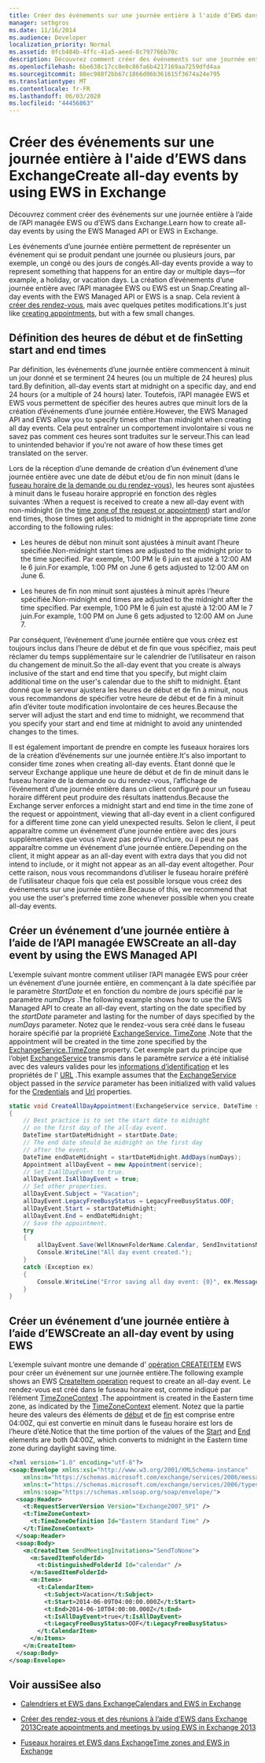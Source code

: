 ```yaml
---
title: Créer des événements sur une journée entière à l'aide d’EWS dans Exchange
manager: sethgros
ms.date: 11/16/2014
ms.audience: Developer
localization_priority: Normal
ms.assetid: 0fcb484b-4ffc-41a5-aeed-8c797766b70c
description: Découvrez comment créer des événements sur une journée entière à l’aide de l’API managée EWS ou d’EWS dans Exchange.
ms.openlocfilehash: 6be638c17cc0e0c86fa6b4217169aa7259dfd4aa
ms.sourcegitcommit: 88ec988f2bb67c1866d06b361615f3674a24e795
ms.translationtype: MT
ms.contentlocale: fr-FR
ms.lasthandoff: 06/03/2020
ms.locfileid: "44456863"
---
```

# <a name="create-all-day-events-by-using-ews-in-exchange"></a><span data-ttu-id="7922c-103">Créer des événements sur une journée entière à l'aide d’EWS dans Exchange</span><span class="sxs-lookup"><span data-stu-id="7922c-103">Create all-day events by using EWS in Exchange</span></span>

<span data-ttu-id="7922c-104">Découvrez comment créer des événements sur une journée entière à l’aide de l’API managée EWS ou d’EWS dans Exchange.</span><span class="sxs-lookup"><span data-stu-id="7922c-104">Learn how to create all-day events by using the EWS Managed API or EWS in Exchange.</span></span>
  
<span data-ttu-id="7922c-105">Les événements d’une journée entière permettent de représenter un événement qui se produit pendant une journée ou plusieurs jours, par exemple, un congé ou des jours de congés.</span><span class="sxs-lookup"><span data-stu-id="7922c-105">All-day events provide a way to represent something that happens for an entire day or multiple days—for example, a holiday, or vacation days.</span></span> <span data-ttu-id="7922c-106">La création d’événements d’une journée entière avec l’API managée EWS ou EWS est un Snap.</span><span class="sxs-lookup"><span data-stu-id="7922c-106">Creating all-day events with the EWS Managed API or EWS is a snap.</span></span> <span data-ttu-id="7922c-107">Cela revient à [créer des rendez-vous](how-to-create-appointments-and-meetings-by-using-ews-in-exchange-2013.md), mais avec quelques petites modifications.</span><span class="sxs-lookup"><span data-stu-id="7922c-107">It's just like [creating appointments](how-to-create-appointments-and-meetings-by-using-ews-in-exchange-2013.md), but with a few small changes.</span></span>
  
## <a name="setting-start-and-end-times"></a><span data-ttu-id="7922c-108">Définition des heures de début et de fin</span><span class="sxs-lookup"><span data-stu-id="7922c-108">Setting start and end times</span></span>

<span data-ttu-id="7922c-109">Par définition, les événements d’une journée entière commencent à minuit un jour donné et se terminent 24 heures (ou un multiple de 24 heures) plus tard.</span><span class="sxs-lookup"><span data-stu-id="7922c-109">By definition, all-day events start at midnight on a specific day, and end 24 hours (or a multiple of 24 hours) later.</span></span> <span data-ttu-id="7922c-110">Toutefois, l’API managée EWS et EWS vous permettent de spécifier des heures autres que minuit lors de la création d’événements d’une journée entière.</span><span class="sxs-lookup"><span data-stu-id="7922c-110">However, the EWS Managed API and EWS allow you to specify times other than midnight when creating all day events.</span></span> <span data-ttu-id="7922c-111">Cela peut entraîner un comportement involontaire si vous ne savez pas comment ces heures sont traduites sur le serveur.</span><span class="sxs-lookup"><span data-stu-id="7922c-111">This can lead to unintended behavior if you're not aware of how these times get translated on the server.</span></span>
  
<span data-ttu-id="7922c-112">Lors de la réception d’une demande de création d’un événement d’une journée entière avec une date de début et/ou de fin non minuit (dans le [fuseau horaire de la demande ou du rendez-vous](time-zones-and-ews-in-exchange.md)), les heures sont ajustées à minuit dans le fuseau horaire approprié en fonction des règles suivantes :</span><span class="sxs-lookup"><span data-stu-id="7922c-112">When a request is received to create a new all-day event with non-midnight (in the [time zone of the request or appointment](time-zones-and-ews-in-exchange.md)) start and/or end times, those times get adjusted to midnight in the appropriate time zone according to the following rules:</span></span>
  
- <span data-ttu-id="7922c-113">Les heures de début non minuit sont ajustées à minuit avant l’heure spécifiée.</span><span class="sxs-lookup"><span data-stu-id="7922c-113">Non-midnight start times are adjusted to the midnight prior to the time specified.</span></span> <span data-ttu-id="7922c-114">Par exemple, 1:00 PM le 6 juin est ajusté à 12:00 AM le 6 juin.</span><span class="sxs-lookup"><span data-stu-id="7922c-114">For example, 1:00 PM on June 6 gets adjusted to 12:00 AM on June 6.</span></span>
    
- <span data-ttu-id="7922c-115">Les heures de fin non minuit sont ajustées à minuit après l’heure spécifiée.</span><span class="sxs-lookup"><span data-stu-id="7922c-115">Non-midnight end times are adjusted to the midnight after the time specified.</span></span> <span data-ttu-id="7922c-116">Par exemple, 1:00 PM le 6 juin est ajusté à 12:00 AM le 7 juin.</span><span class="sxs-lookup"><span data-stu-id="7922c-116">For example, 1:00 PM on June 6 gets adjusted to 12:00 AM on June 7.</span></span>
    
<span data-ttu-id="7922c-117">Par conséquent, l’événement d’une journée entière que vous créez est toujours inclus dans l’heure de début et de fin que vous spécifiez, mais peut réclamer du temps supplémentaire sur le calendrier de l’utilisateur en raison du changement de minuit.</span><span class="sxs-lookup"><span data-stu-id="7922c-117">So the all-day event that you create is always inclusive of the start and end time that you specify, but might claim additional time on the user's calendar due to the shift to midnight.</span></span> <span data-ttu-id="7922c-118">Étant donné que le serveur ajustera les heures de début et de fin à minuit, nous vous recommandons de spécifier votre heure de début et de fin à minuit afin d’éviter toute modification involontaire de ces heures.</span><span class="sxs-lookup"><span data-stu-id="7922c-118">Because the server will adjust the start and end time to midnight, we recommend that you specify your start and end time at midnight to avoid any unintended changes to the times.</span></span>
  
<span data-ttu-id="7922c-119">Il est également important de prendre en compte les fuseaux horaires lors de la création d’événements sur une journée entière.</span><span class="sxs-lookup"><span data-stu-id="7922c-119">It's also important to consider time zones when creating all-day events.</span></span> <span data-ttu-id="7922c-120">Étant donné que le serveur Exchange applique une heure de début et de fin de minuit dans le fuseau horaire de la demande ou du rendez-vous, l’affichage de l’événement d’une journée entière dans un client configuré pour un fuseau horaire différent peut produire des résultats inattendus.</span><span class="sxs-lookup"><span data-stu-id="7922c-120">Because the Exchange server enforces a midnight start and end time in the time zone of the request or appointment, viewing that all-day event in a client configured for a different time zone can yield unexpected results.</span></span> <span data-ttu-id="7922c-121">Selon le client, il peut apparaître comme un événement d’une journée entière avec des jours supplémentaires que vous n’avez pas prévu d’inclure, ou il peut ne pas apparaître comme un événement d’une journée entière.</span><span class="sxs-lookup"><span data-stu-id="7922c-121">Depending on the client, it might appear as an all-day event with extra days that you did not intend to include, or it might not appear as an all-day event altogether.</span></span> <span data-ttu-id="7922c-122">Pour cette raison, nous vous recommandons d’utiliser le fuseau horaire préféré de l’utilisateur chaque fois que cela est possible lorsque vous créez des événements sur une journée entière.</span><span class="sxs-lookup"><span data-stu-id="7922c-122">Because of this, we recommend that you use the user's preferred time zone whenever possible when you create all-day events.</span></span>
  
## <a name="create-an-all-day-event-by-using-the-ews-managed-api"></a><span data-ttu-id="7922c-123">Créer un événement d’une journée entière à l’aide de l’API managée EWS</span><span class="sxs-lookup"><span data-stu-id="7922c-123">Create an all-day event by using the EWS Managed API</span></span>

<span data-ttu-id="7922c-124">L’exemple suivant montre comment utiliser l’API managée EWS pour créer un événement d’une journée entière, en commençant à la date spécifiée par le paramètre _StartDate_ et en fonction du nombre de jours spécifié par le paramètre _numDays_ .</span><span class="sxs-lookup"><span data-stu-id="7922c-124">The following example shows how to use the EWS Managed API to create an all-day event, starting on the date specified by the  _startDate_ parameter and lasting for the number of days specified by the  _numDays_ parameter.</span></span> <span data-ttu-id="7922c-125">Notez que le rendez-vous sera créé dans le fuseau horaire spécifié par la propriété [ExchangeService. TimeZone](https://msdn.microsoft.com/library/microsoft.exchange.webservices.data.exchangeservice.timezone%28v=exchg.80%29.aspx) .</span><span class="sxs-lookup"><span data-stu-id="7922c-125">Note that the appointment will be created in the time zone specified by the [ExchangeService.TimeZone](https://msdn.microsoft.com/library/microsoft.exchange.webservices.data.exchangeservice.timezone%28v=exchg.80%29.aspx) property.</span></span> <span data-ttu-id="7922c-126">Cet exemple part du principe que l’objet [ExchangeService](https://msdn.microsoft.com/library/microsoft.exchange.webservices.data.exchangeservice%28v=exchg.80%29.aspx) transmis dans le paramètre _service_ a été initialisé avec des valeurs valides pour les [informations d’identification](https://msdn.microsoft.com/library/microsoft.exchange.webservices.data.exchangeservicebase.credentials%28v=exchg.80%29.aspx) et les propriétés de l' [URL](https://msdn.microsoft.com/library/microsoft.exchange.webservices.data.exchangeservice.url%28v=exchg.80%29.aspx) .</span><span class="sxs-lookup"><span data-stu-id="7922c-126">This example assumes that the [ExchangeService](https://msdn.microsoft.com/library/microsoft.exchange.webservices.data.exchangeservice%28v=exchg.80%29.aspx) object passed in the  _service_ parameter has been initialized with valid values for the [Credentials](https://msdn.microsoft.com/library/microsoft.exchange.webservices.data.exchangeservicebase.credentials%28v=exchg.80%29.aspx) and [Url](https://msdn.microsoft.com/library/microsoft.exchange.webservices.data.exchangeservice.url%28v=exchg.80%29.aspx) properties.</span></span> 
  
```cs
static void CreateAllDayAppointment(ExchangeService service, DateTime startDate, int numDays)
{
    // Best practice is to set the start date to midnight
    // on the first day of the all-day event.
    DateTime startDateMidnight = startDate.Date;
    // The end date should be midnight on the first day
    // after the event.
    DateTime endDateMidnight = startDateMidnight.AddDays(numDays);
    Appointment allDayEvent = new Appointment(service);
    // Set IsAllDayEvent to true.
    allDayEvent.IsAllDayEvent = true;
    // Set other properties.
    allDayEvent.Subject = "Vacation";
    allDayEvent.LegacyFreeBusyStatus = LegacyFreeBusyStatus.OOF;
    allDayEvent.Start = startDateMidnight;
    allDayEvent.End = endDateMidnight;
    // Save the appointment.
    try
    {
        allDayEvent.Save(WellKnownFolderName.Calendar, SendInvitationsMode.SendToNone);
        Console.WriteLine("All day event created.");
    }
    catch (Exception ex)
    {
        Console.WriteLine("Error saving all day event: {0}", ex.Message);
    }
}
```

## <a name="create-an-all-day-event-by-using-ews"></a><span data-ttu-id="7922c-127">Créer un événement d’une journée entière à l’aide d’EWS</span><span class="sxs-lookup"><span data-stu-id="7922c-127">Create an all-day event by using EWS</span></span>

<span data-ttu-id="7922c-128">L’exemple suivant montre une demande d' [opération CREATEITEM](https://msdn.microsoft.com/library/78a52120-f1d0-4ed7-8748-436e554f75b6%28Office.15%29.aspx) EWS pour créer un événement sur une journée entière.</span><span class="sxs-lookup"><span data-stu-id="7922c-128">The following example shows an EWS [CreateItem operation](https://msdn.microsoft.com/library/78a52120-f1d0-4ed7-8748-436e554f75b6%28Office.15%29.aspx) request to create an all-day event.</span></span> <span data-ttu-id="7922c-129">Le rendez-vous est créé dans le fuseau horaire est, comme indiqué par l’élément [TimeZoneContext](https://msdn.microsoft.com/library/573c462b-aa1d-4ba0-8852-e3f48b26873b%28Office.15%29.aspx) .</span><span class="sxs-lookup"><span data-stu-id="7922c-129">The appointment is created in the Eastern time zone, as indicated by the [TimeZoneContext](https://msdn.microsoft.com/library/573c462b-aa1d-4ba0-8852-e3f48b26873b%28Office.15%29.aspx) element.</span></span> <span data-ttu-id="7922c-130">Notez que la partie heure des valeurs des éléments de [début](https://msdn.microsoft.com/library/7cfe9979-c893-4f9b-b3a1-8f9e17515a4b%28Office.15%29.aspx) et de [fin](https://msdn.microsoft.com/library/72329821-32ff-495d-b6e5-fdc011003c2e%28Office.15%29.aspx) est comprise entre 04:00Z, qui est convertie en minuit dans le fuseau horaire est lors de l’heure d’été.</span><span class="sxs-lookup"><span data-stu-id="7922c-130">Notice that the time portion of the values of the [Start](https://msdn.microsoft.com/library/7cfe9979-c893-4f9b-b3a1-8f9e17515a4b%28Office.15%29.aspx) and [End](https://msdn.microsoft.com/library/72329821-32ff-495d-b6e5-fdc011003c2e%28Office.15%29.aspx) elements are both 04:00Z, which converts to midnight in the Eastern time zone during daylight saving time.</span></span> 
  
```XML
<?xml version="1.0" encoding="utf-8"?>
<soap:Envelope xmlns:xsi="http://www.w3.org/2001/XMLSchema-instance" 
    xmlns:m="https://schemas.microsoft.com/exchange/services/2006/messages" 
    xmlns:t="https://schemas.microsoft.com/exchange/services/2006/types" 
    xmlns:soap="https://schemas.xmlsoap.org/soap/envelope/">
  <soap:Header>
    <t:RequestServerVersion Version="Exchange2007_SP1" />
    <t:TimeZoneContext>
      <t:TimeZoneDefinition Id="Eastern Standard Time" />
    </t:TimeZoneContext>
  </soap:Header>
  <soap:Body>
    <m:CreateItem SendMeetingInvitations="SendToNone">
      <m:SavedItemFolderId>
        <t:DistinguishedFolderId Id="calendar" />
      </m:SavedItemFolderId>
      <m:Items>
        <t:CalendarItem>
          <t:Subject>Vacation</t:Subject>
          <t:Start>2014-06-09T04:00:00.000Z</t:Start>
          <t:End>2014-06-10T04:00:00.000Z</t:End>
          <t:IsAllDayEvent>true</t:IsAllDayEvent>
          <t:LegacyFreeBusyStatus>OOF</t:LegacyFreeBusyStatus>
        </t:CalendarItem>
      </m:Items>
    </m:CreateItem>
  </soap:Body>
</soap:Envelope>
```

## <a name="see-also"></a><span data-ttu-id="7922c-131">Voir aussi</span><span class="sxs-lookup"><span data-stu-id="7922c-131">See also</span></span>


- [<span data-ttu-id="7922c-132">Calendriers et EWS dans Exchange</span><span class="sxs-lookup"><span data-stu-id="7922c-132">Calendars and EWS in Exchange</span></span>](calendars-and-ews-in-exchange.md)
    
- [<span data-ttu-id="7922c-133">Créer des rendez-vous et des réunions à l’aide d’EWS dans Exchange 2013</span><span class="sxs-lookup"><span data-stu-id="7922c-133">Create appointments and meetings by using EWS in Exchange 2013</span></span>](how-to-create-appointments-and-meetings-by-using-ews-in-exchange-2013.md)
    
- [<span data-ttu-id="7922c-134">Fuseaux horaires et EWS dans Exchange</span><span class="sxs-lookup"><span data-stu-id="7922c-134">Time zones and EWS in Exchange</span></span>](time-zones-and-ews-in-exchange.md)
    

